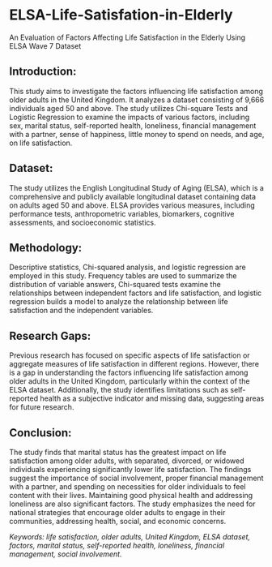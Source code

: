 # ELSA-Life-Satisfation-in-Elderly
An Evaluation of Factors Affecting Life Satisfaction in the Elderly Using ELSA Wave 7 Dataset

## Introduction:
This study aims to investigate the factors influencing life satisfaction among older adults in the United Kingdom. It analyzes a dataset consisting of 9,666 individuals aged 50 and above. The study utilizes Chi-square Tests and Logistic Regression to examine the impacts of various factors, including sex, marital status, self-reported health, loneliness, financial management with a partner, sense of happiness, little money to spend on needs, and age, on life satisfaction.

## Dataset:
The study utilizes the English Longitudinal Study of Aging (ELSA), which is a comprehensive and publicly available longitudinal dataset containing data on adults aged 50 and above. ELSA provides various measures, including performance tests, anthropometric variables, biomarkers, cognitive assessments, and socioeconomic statistics.

## Methodology:
Descriptive statistics, Chi-squared analysis, and logistic regression are employed in this study. Frequency tables are used to summarize the distribution of variable answers, Chi-squared tests examine the relationships between independent factors and life satisfaction, and logistic regression builds a model to analyze the relationship between life satisfaction and the independent variables.

## Research Gaps:
Previous research has focused on specific aspects of life satisfaction or aggregate measures of life satisfaction in different regions. However, there is a gap in understanding the factors influencing life satisfaction among older adults in the United Kingdom, particularly within the context of the ELSA dataset. Additionally, the study identifies limitations such as self-reported health as a subjective indicator and missing data, suggesting areas for future research.

## Conclusion:
The study finds that marital status has the greatest impact on life satisfaction among older adults, with separated, divorced, or widowed individuals experiencing significantly lower life satisfaction. The findings suggest the importance of social involvement, proper financial management with a partner, and spending on necessities for older individuals to feel content with their lives. Maintaining good physical health and addressing loneliness are also significant factors. The study emphasizes the need for national strategies that encourage older adults to engage in their communities, addressing health, social, and economic concerns.

*Keywords: life satisfaction, older adults, United Kingdom, ELSA dataset, factors, marital status, self-reported health, loneliness, financial management, social involvement.*
